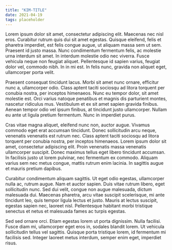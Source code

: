 ```yaml
---
title: "KIM-TITLE"
date: 2021-04-19
tags: placeholder
---
```


Lorem ipsum dolor sit amet, consectetur adipiscing elit. Maecenas nec nisl eros. Curabitur rutrum quis dui sit amet egestas. Quisque eleifend, felis et pharetra imperdiet, est felis congue augue, ut aliquam massa sem ut sem. Praesent id justo massa. Nunc condimentum fermentum felis, ac molestie urna interdum sit amet. In interdum molestie odio nec viverra. Fusce vehicula neque non feugiat aliquet. Pellentesque id sapien varius, feugiat dolor vel, commodo nibh. In in mi est. In felis nunc, gravida non aliquet eget, ullamcorper porta velit.

<!--more-->


Praesent consequat tincidunt lacus. Morbi sit amet nunc ornare, efficitur nunc a, ullamcorper odio. Class aptent taciti sociosqu ad litora torquent per conubia nostra, per inceptos himenaeos. Nunc eu tempor dolor, sit amet molestie est. Orci varius natoque penatibus et magnis dis parturient montes, nascetur ridiculus mus. Vestibulum et ex sit amet sapien gravida finibus. Aenean tempor odio vel ipsum finibus, at tincidunt justo ullamcorper. Nullam eu ante ut ligula pretium fermentum. Nunc in imperdiet purus.

Cras vitae magna aliquet, eleifend nunc non, auctor augue. Vivamus commodo eget erat accumsan tincidunt. Donec sollicitudin arcu neque, venenatis venenatis est rutrum nec. Class aptent taciti sociosqu ad litora torquent per conubia nostra, per inceptos himenaeos. Lorem ipsum dolor sit amet, consectetur adipiscing elit. Proin venenatis massa venenatis ullamcorper suscipit. Donec maximus tellus eget libero tincidunt accumsan. In facilisis justo ut lorem pulvinar, nec fermentum ex commodo. Aliquam varius sem nec metus congue, mattis rutrum enim lacinia. In sagittis augue et mauris pretium dapibus.

Curabitur condimentum aliquam sagittis. Ut eget odio egestas, ullamcorper nulla ac, rutrum augue. Nam et auctor sapien. Duis vitae rutrum libero, eget sollicitudin nunc. Sed dui velit, congue non augue malesuada, dictum malesuada dui. Maecenas pharetra, arcu vitae suscipit scelerisque, mi ante tincidunt leo, quis tempor ligula lectus et justo. Mauris at lectus suscipit, egestas sapien nec, laoreet nisl. Pellentesque habitant morbi tristique senectus et netus et malesuada fames ac turpis egestas.

Sed sed ornare orci. Etiam egestas lorem ut porta dignissim. Nulla facilisi. Fusce diam mi, ullamcorper eget eros in, sodales blandit lorem. Ut vehicula sollicitudin tellus vel sagittis. Quisque porta tristique lorem, id fermentum mi facilisis sed. Integer laoreet metus interdum, semper enim eget, imperdiet risus.
